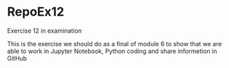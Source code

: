 # RepoEx12
Exercise 12 in examination

This is the exercise we should do as a final of module 6 
to show that we are able to work in 
Jupyter Notebook, Python coding and share informetion in GitHub
